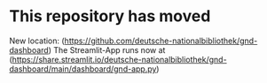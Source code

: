 # This repository has moved 

New location: (https://github.com/deutsche-nationalbibliothek/gnd-dashboard)
The Streamlit-App runs now at (https://share.streamlit.io/deutsche-nationalbibliothek/gnd-dashboard/main/dashboard/gnd-app.py) 
